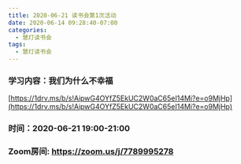 ```yaml
---
title: 2020-06-21 读书会第1次活动
date: 2020-06-14 09:28:40-07:00
categories:
  - 慧灯读书会
tags:
  - 慧灯读书会
---
```

### 学习内容：我们为什么不幸福 

[https://1drv.ms/b/s!AipwG4OYfZ5EkUC2W0aC65eI14Mi?e=o9MjHp](https://1drv.ms/b/s!AipwG4OYfZ5EkUC2W0aC65eI14Mi?e=o9MjHp)

### 时间：2020-06-21 19:00-21:00

### Zoom房间: <https://zoom.us/j/7789995278>


